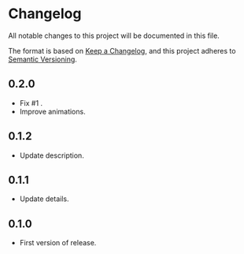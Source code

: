 # Changelog
All notable changes to this project will be documented in this file.

The format is based on [Keep a Changelog](https://keepachangelog.com/en/1.0.0/),
and this project adheres to [Semantic Versioning](https://semver.org/spec/v2.0.0.html).

## 0.2.0

* Fix #1 .
* Improve animations.

## 0.1.2

* Update description.

## 0.1.1

* Update details.

## 0.1.0

* First version of release.
